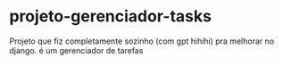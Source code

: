 # projeto-gerenciador-tasks
Projeto que fiz completamente sozinho (com gpt hihihi) pra melhorar no django. é um gerenciador de tarefas
